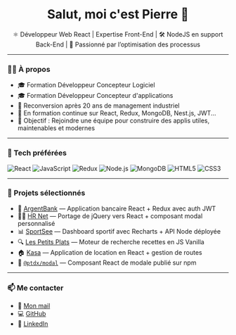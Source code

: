 <h1 align="center">Salut, moi c'est Pierre 👋</h1>

<p align="center">
⚛️ Développeur Web React | Expertise Front-End | 🛠️ NodeJS en support Back-End | 🚀 Passionné par l’optimisation des processus
</p>

---

### 👨‍💻 À propos

- 🎓 Formation Développeur Concepteur Logiciel
- 🎓 Formation Développeur Concepteur d'applications
- 🔁 Reconversion après 20 ans de management industriel
- 🧠 En formation continue sur React, Redux, MongoDB, Nest.js, JWT...
- 🚀 Objectif : Rejoindre une équipe pour construire des applis utiles, maintenables et modernes

---

### 🧰 Tech préférées

![React](https://img.shields.io/badge/-React-61DAFB?logo=react&logoColor=white&style=flat)
![JavaScript](https://img.shields.io/badge/-JavaScript-F7DF1E?logo=javascript&logoColor=black&style=flat)
![Redux](https://img.shields.io/badge/-Redux-764ABC?logo=redux&logoColor=white&style=flat)
![Node.js](https://img.shields.io/badge/-Node.js-339933?logo=node.js&logoColor=white&style=flat)
![MongoDB](https://img.shields.io/badge/-MongoDB-47A248?logo=mongodb&logoColor=white&style=flat)
![HTML5](https://img.shields.io/badge/-HTML5-E34F26?logo=html5&logoColor=white&style=flat)
![CSS3](https://img.shields.io/badge/-CSS3-1572B6?logo=css3&logoColor=white&style=flat)

---

### 🔨 Projets sélectionnés

- 🏦 [ArgentBank](https://p13-argentbank-oc.vercel.app/) — Application bancaire React + Redux avec auth JWT
- 🧑‍💼 [HR Net](https://p14-hrnet-oc.vercel.app/) — Portage de jQuery vers React + composant modal personnalisé
- 📊 [SportSee](https://p12-sport-see-oc.vercel.app/) — Dashboard sportif avec Recharts + API Node déployée
- 🔍 [Les Petits Plats](https://p7-les-petits-plats-oc.vercel.app/) — Moteur de recherche recettes en JS Vanilla
- 🏠 [Kasa](https://p11-kasa-oc.vercel.app/) — Application de location en React + gestion de routes
- 🧩 [`@ptdx/modal`](https://www.npmjs.com/package/@ptdx/modal) — Composant React de modale publié sur npm

---

### 📫 Me contacter

- 📧 [Mon mail](mailto:pierre.tondeux@gmail.com)
- 💻 [GitHub](https://github.com/PierreTDX)
- 🔗 [LinkedIn](https://www.linkedin.com/in/pierre-tondeux/)

